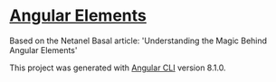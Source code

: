 # [Angular Elements](https://netbasal.com/understanding-the-magic-behind-angular-elements-8e6804f32e9f)

Based on the Netanel Basal article:
'Understanding the Magic Behind Angular Elements' 

This project was generated with [Angular CLI](https://github.com/angular/angular-cli) version 8.1.0.
